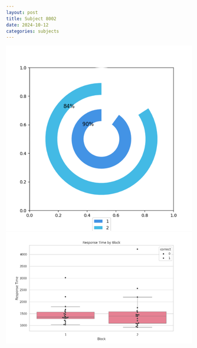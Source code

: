 ```yaml
---
layout: post
title: Subject 8002
date: 2024-10-12
categories: subjects
---
```


![](data/8002/run-11/8002__acc_test.png)
![](data/8002/run-11/8002_rt.png)
